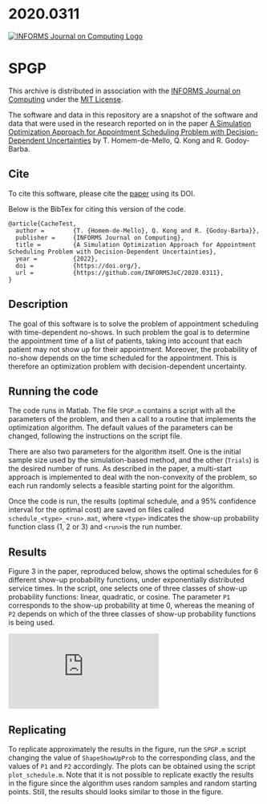 # 2020.0311

[![INFORMS Journal on Computing Logo](https://INFORMSJoC.github.io/logos/INFORMS_Journal_on_Computing_Header.jpg)](https://pubsonline.informs.org/journal/ijoc)

# SPGP

This archive is distributed in association with the [INFORMS Journal on
Computing](https://pubsonline.informs.org/journal/ijoc) under the [MIT License](LICENSE).

The software and data in this repository are a snapshot of the software and data
that were used in the research reported on in the paper 
[A Simulation Optimization Approach for Appointment Scheduling Problem with Decision-Dependent Uncertainties](https://doi.org/) 
by T. Homem-de-Mello, Q. Kong and R. Godoy-Barba. 


## Cite

To cite this software, please cite the [paper](https://doi.org/) using its DOI.

Below is the BibTex for citing this version of the code.

```
@article{CacheTest,
  author =        {T. {Homem-de-Mello}, Q. Kong and R. {Godoy-Barba}},
  publisher =     {INFORMS Journal on Computing},
  title =         {A Simulation Optimization Approach for Appointment Scheduling Problem with Decision-Dependent Uncertainties},
  year =          {2022},
  doi =           {https://doi.org/},
  url =           {https://github.com/INFORMSJoC/2020.0311},
}  
```

## Description

The goal of this software is to solve the problem of appointment scheduling with time-dependent no-shows. In such problem the goal is to determine the 
appointment time of a list of patients, taking into account that each patient may not show up for their appointment. Moreover, the probability of no-show
depends on the time scheduled for the appointment. This is therefore an optimization problem with decision-dependent uncertainty.

## Running the code

The code runs in Matlab. The file `SPGP.m` contains a script with all the parameters of the problem, and then a call to a routine that implements the
optimization algorithm. The default values of the parameters can be changed, following the instructions on the script file.

There are also two parameters for the algorithm itself. One is the initial sample size used by the simulation-based method, and the other (`Trials`) is the desired number of runs. As described in the paper, a multi-start approach is implemented to deal with the non-convexity of the problem, so each run randomly selects a feasible starting point for the algorithm.

Once the code is run, the results (optimal schedule, and a 95% confidence interval for the optimal cost) are saved on files called `schedule_<type>_<run>.mat`, where `<type>` indicates the show-up probability function class (1, 2 or 3) and `<run>`is the run number.

## Results

Figure 3 in the paper, reproduced below, shows the optimal schedules for 6 different show-up probability functions, under exponentially distributed service times. In the script, one selects one of three classes of  show-up probability functions: linear, quadratic, or cosine. The parameter `P1` corresponds to the show-up probability at time 0, whereas the meaning of `P2` depends on which of the three classes of show-up probability functions is being used. 


![Figure 1](https://github.com/thmello1/2020.0311/files/8496907/schedule_p_esp.pdf)


## Replicating

To replicate approximately the results in the figure, run the `SPGP.m` script changing the value of `ShapeShowUpProb` to the corresponding class, and the values of `P1` and `P2` accordingly. The plots can be obtained using the script `plot_schedule.m`. Note that it is not possible to replicate exactly the results in the figure since the algorithm uses random samples and random starting points. Still, the results should looks similar to those in the figure.

